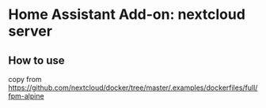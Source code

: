 # Home Assistant Add-on: nextcloud server

## How to use

copy from https://github.com/nextcloud/docker/tree/master/.examples/dockerfiles/full/fpm-alpine